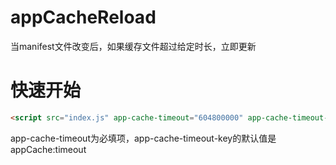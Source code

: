 # appCacheReload
当manifest文件改变后，如果缓存文件超过给定时长，立即更新

# 快速开始
```html
<script src="index.js" app-cache-timeout="604800000" app-cache-timeout-key="appCache:timeout"></script>
```
app-cache-timeout为必填项，app-cache-timeout-key的默认值是appCache:timeout
